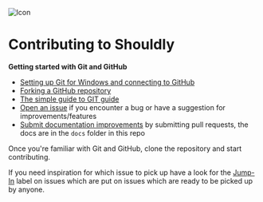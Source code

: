 ![Icon](https://raw.github.com/shouldly/shouldly/master/package_icon.png)

Contributing to Shouldly
========================

**Getting started with Git and GitHub**

 * [Setting up Git for Windows and connecting to GitHub](http://help.github.com/win-set-up-git/)
 * [Forking a GitHub repository](http://help.github.com/fork-a-repo/)
 * [The simple guide to GIT guide](http://rogerdudler.github.com/git-guide/)
 * [Open an issue](https://github.com/shouldly/shouldly/issues) if you encounter a bug or have a suggestion for improvements/features
 * [Submit documentation improvements](http://shouldly.readthedocs.org/en/latest) by submitting pull requests, the docs are in the `docs` folder in this repo

Once you're familiar with Git and GitHub, clone the repository and start contributing.

If you need inspiration for which issue to pick up have a look for the [Jump-In](https://github.com/shouldly/shouldly/labels/Jump-In) label on issues which are put on issues which are ready to be picked up by anyone. 